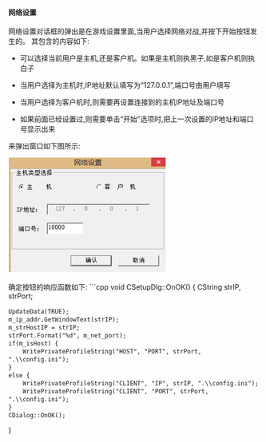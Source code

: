 #### 网络设置

网络设置对话框的弹出是在游戏设置里面,当用户选择网络对战,并按下开始按钮发生的。
其包含的内容如下:
- 可以选择当前用户是主机,还是客户机。如果是主机则执黑子,如是客户机则执白子

- 当用户选择为主机时,IP地址默认填写为“127.0.0.1”,端口号由用户填写

- 当用户选择为客户机时,则需要再设置连接到的主机IP地址及端口号

- 如果前面已经设置过,则需要单击“开始”选项时,把上一次设置的IP地址和端口号显示出来

来弹出窗口如下图所示:

![网络设置](./pic/network.jpg)

<div style="page-break-after: always;"></div>
确定按钮的响应函数如下:
```cpp
void CSetupDlg::OnOK() {
    CString strIP, strPort;

    UpdateData(TRUE);
    m_ip_addr.GetWindowText(strIP);
    m_strHostIP = strIP;
    strPort.Format("%d", m_net_port);
    if(m_isHost) {
        WritePrivateProfileString("HOST", "PORT", strPort, ".\\config.ini");
    }
    else {
        WritePrivateProfileString("CLIENT", "IP", strIP, ".\\config.ini");
        WritePrivateProfileString("CLIENT", "PORT", strPort, ".\\config.ini");
    }
    CDialog::OnOK();
}
```
